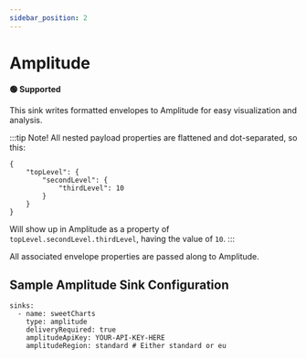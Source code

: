 ```yaml
---
sidebar_position: 2
---
```


# Amplitude

**🟢 Supported**

This sink writes formatted envelopes to Amplitude for easy visualization and analysis.

:::tip Note!
All nested payload properties are flattened and dot-separated, so this:
```
{
    "topLevel": {
        "secondLevel": {
            "thirdLevel": 10
        }
    }
}
```

Will show up in Amplitude as a property of `topLevel.secondLevel.thirdLevel`, having the value of `10`.
:::


All associated envelope properties are passed along to Amplitude.


## Sample Amplitude Sink Configuration

```
sinks:
  - name: sweetCharts
    type: amplitude
    deliveryRequired: true
    amplitudeApiKey: YOUR-API-KEY-HERE
    amplitudeRegion: standard # Either standard or eu
```

